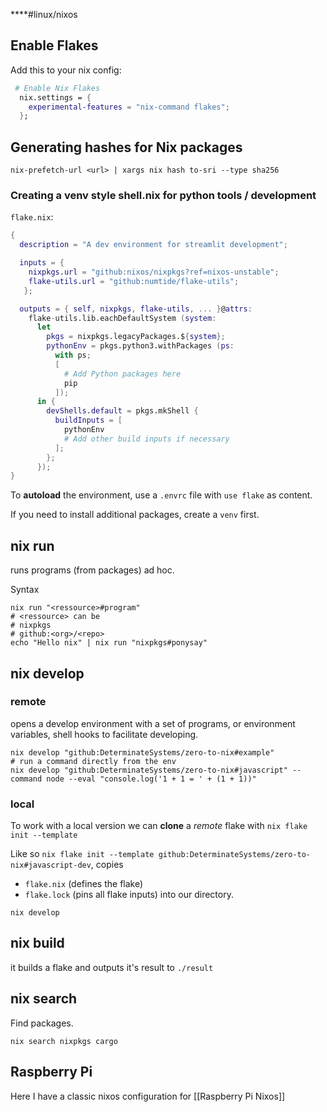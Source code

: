****#linux/nixos 

## Enable Flakes

Add this to your nix config:

```nix
 # Enable Nix Flakes
  nix.settings = {
    experimental-features = "nix-command flakes";
  };
```

## Generating hashes for Nix packages
```shell
nix-prefetch-url <url> | xargs nix hash to-sri --type sha256
```

### Creating a venv style shell.nix for python tools / development

`flake.nix`:

```nix
{
  description = "A dev environment for streamlit development";

  inputs = {
    nixpkgs.url = "github:nixos/nixpkgs?ref=nixos-unstable";
    flake-utils.url = "github:numtide/flake-utils";
   };

  outputs = { self, nixpkgs, flake-utils, ... }@attrs:
    flake-utils.lib.eachDefaultSystem (system:
      let
        pkgs = nixpkgs.legacyPackages.${system};
        pythonEnv = pkgs.python3.withPackages (ps:
          with ps;
          [
            # Add Python packages here
            pip
          ]);
      in {
        devShells.default = pkgs.mkShell {
          buildInputs = [
            pythonEnv
            # Add other build inputs if necessary
          ];
        };
      });
}

```

To **autoload** the environment, use a `.envrc` file with `use flake` as content.

If you need to install additional packages, create a `venv` first. 

## nix run

runs programs (from packages) ad hoc.

Syntax

```shell
nix run "<ressource>#program"
# <ressource> can be
# nixpkgs
# github:<org>/<repo>
echo "Hello nix" | nix run "nixpkgs#ponysay"
```

## nix develop

### remote

opens a develop environment with a set of programs, or environment variables, shell hooks to facilitate developing. 

```shell
nix develop "github:DeterminateSystems/zero-to-nix#example"
# run a command directly from the env
nix develop "github:DeterminateSystems/zero-to-nix#javascript" --command node --eval "console.log('1 + 1 = ' + (1 + 1))"
```

### local

To work with a local version we can **clone** a *remote* flake with `nix flake init --template`

Like so `nix flake init --template github:DeterminateSystems/zero-to-nix#javascript-dev`, copies 
- `flake.nix` (defines the flake)
- `flake.lock` (pins all flake inputs) into our directory. 

```shell
nix develop
```

## nix build

it builds a flake and outputs it's result to `./result`

## nix search

Find packages.

`nix search nixpkgs cargo`

## Raspberry Pi

Here I have a classic nixos configuration for [[Raspberry Pi Nixos]]
